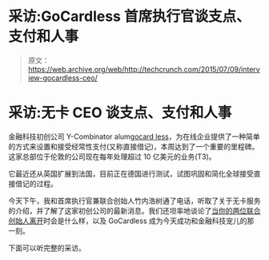 # 采访:GoCardless 首席执行官谈支点、支付和人事 

> 原文：<https://web.archive.org/web/http://techcrunch.com/2015/07/09/interview-gocardless-ceo/>

# 采访:无卡 CEO 谈支点、支付和人事

金融科技初创公司 Y-Combinator alum[gocard less](https://web.archive.org/web/20230129090639/http://www.gocardless.com/)，为在线企业提供了一种简单的方式来设置和接受经常性支付(又称直接借记)，本周达到了一个重要的里程碑。这家总部位于伦敦的公司现在每年处理超过 10 亿美元的业务(T3)。

它最近还从英国扩展到法国，目前正在德国进行测试，试图巩固和简化全球接受直接借记的过程。

今天下午，我和首席执行官兼联合创始人竹内浩树通了电话，听取了关于无卡服务的介绍，并了解了这家初创公司的最新消息。我们还坦率地谈论了[当你的两位联合创始人离开](https://web.archive.org/web/20230129090639/https://techcrunch.com/2015/03/16/go-founder-less/)时会是什么样，以及 GoCardless 成为今天成功和金融科技宠儿的那一刻。

下面可以听完整的采访。